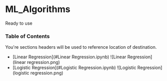 # ML_Algorithms
Ready to use


### Table of Contents
You're sections headers will be used to reference location of destination.

- [Linear Regression](#Linear Regression.ipynb)
![Linear Regression](linear regression.png)
- [Logistic Regression](#Logistic Regression.ipynb)
![Logistic Regression](logistic regression.png)
